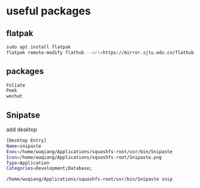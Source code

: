 # useful packages

## flatpak

```sh
sudo apt install flatpak
flatpak remote-modify flathub --url=https://mirror.sjtu.edu.cn/flathub
```

## packages

```sh
Foliate
Peek
wechat
```


## Snipatse

add desktop

```sh
[Desktop Entry]
Name=snipaste
Exec=/home/wuqiang/Applications/squashfs-root/usr/bin/Snipaste
Icon=/home/wuqiang/Applications/squashfs-root/Snipaste.png
Type=Application
Categories=Development;Database;
```

```sh
/home/wuqiang/Applications/squashfs-root/usr/bin/Snipaste snip
```